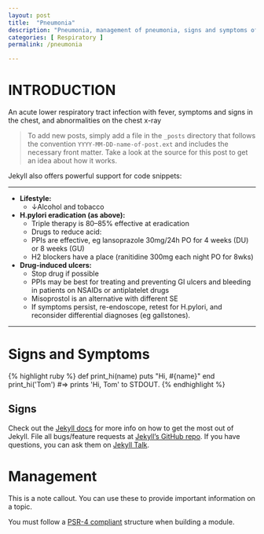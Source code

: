 ```yaml
---
layout: post
title:  "Pneumonia"
description: "Pneumonia, management of pneumonia, signs and symptoms of pneumonia "
categories: [ Respiratory ] 
permalink: /pneumonia

---
```


# INTRODUCTION
An acute lower respiratory tract infection with fever, symptoms and signs in the chest, and abnormalities on the chest x-ray

> To add new posts, simply add a file in the `_posts` directory that follows the convention `YYYY-MM-DD-name-of-post.ext` and includes the necessary front matter. Take a look at the source for this post to get an idea about how it works.

Jekyll also offers powerful support for code snippets:

---


* **Lifestyle:**
  * ↓Alcohol and tobacco
* **H.pylori eradication (as above):**
  * Triple therapy is 80–85% effective at eradication
  * Drugs to reduce acid:
  * PPIs are effective, eg lansoprazole 30mg/24h PO for 4 weeks (DU) or 8 weeks (GU)
  * H2 blockers have a place (ranitidine 300mg each night PO for 8wks)
* **Drug-induced ulcers:**
  * Stop drug if possible
  * PPIs may be best for treating and preventing GI ulcers and bleeding in patients on NSAIDs or antiplatelet drugs
  * Misoprostol is an alternative with different SE
  * If symptoms persist, re-endoscope, retest for H.pylori, and reconsider differential diagnoses (eg gallstones).

---

# Signs and Symptoms 
{% highlight ruby %}
def print_hi(name)
  puts "Hi, #{name}"
end
print_hi('Tom')
#=> prints 'Hi, Tom' to STDOUT.
{% endhighlight %}
## Signs
Check out the [Jekyll docs][jekyll-docs] for more info on how to get the most out of Jekyll. File all bugs/feature requests at [Jekyll’s GitHub repo][jekyll-gh]. If you have questions, you can ask them on [Jekyll Talk][jekyll-talk].

[jekyll-docs]: https://jekyllrb.com/docs/home
[jekyll-gh]:   https://github.com/jekyll/jekyll
[jekyll-talk]: https://talk.jekyllrb.com/

# Management 
<div class="alert-primary">
  <p>This is a note callout. You can use these to provide important information on a topic.</p>
  <p>You must follow a <a href="http://www.php-fig.org/psr/psr-4/">PSR-4 compliant</a> structure when building a module.</p>
</div>
